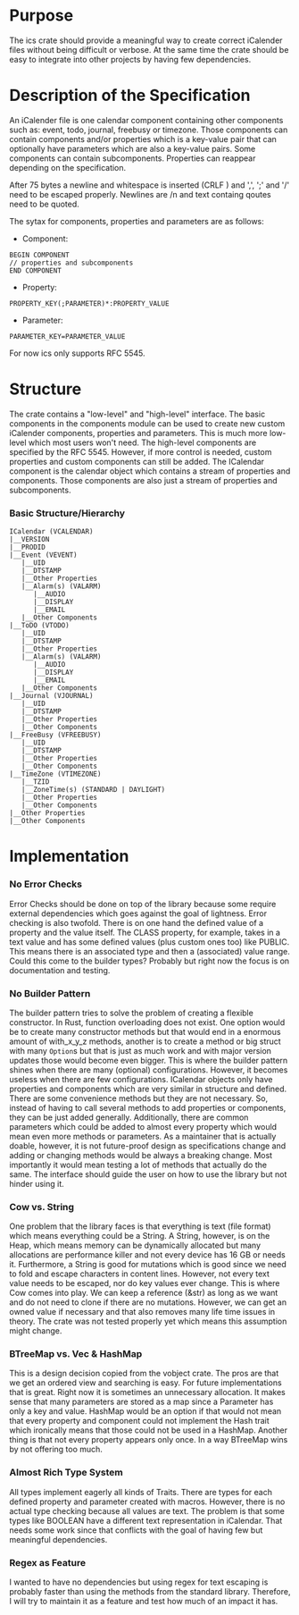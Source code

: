 # Purpose
The ics crate should provide a meaningful way to create correct iCalender files without being difficult or verbose. At the same time the crate should be easy to integrate into other projects by having few dependencies.

# Description of the Specification
An iCalender file is one calendar component containing other components such as: event, todo, journal, freebusy or timezone. Those components can contain components and/or properties which is a key-value pair that can optionally have parameters which are also a key-value pairs. Some components can contain subcomponents. Properties can reappear depending on the specification.

After 75 bytes a newline and whitespace is inserted (CRLF ) and ',', ';' and '/' need to be escaped properly. Newlines are /n and text containg qoutes need to be quoted.

The sytax for components, properties and parameters are as follows:
- Component:
```
BEGIN COMPONENT
// properties and subcomponents
END COMPONENT
```
- Property:
```
PROPERTY_KEY(;PARAMETER)*:PROPERTY_VALUE
```
- Parameter:
```
PARAMETER_KEY=PARAMETER_VALUE
```

For now ics only supports RFC 5545.

# Structure
The crate contains a "low-level" and "high-level" interface. The basic components in the components module can be used to create new custom iCalender components, properties and parameters. This is much more low-level which most users won't need. The high-level components are specified by the RFC 5545. However, if more control is needed, custom properties and custom components can still be added. The ICalendar component is the calendar object which contains a stream of properties and components. Those components are also just a stream of properties and subcomponents.

### Basic Structure/Hierarchy
```
ICalendar (VCALENDAR)
|__VERSION
|__PRODID
|__Event (VEVENT)
   |__UID
   |__DTSTAMP
   |__Other Properties
   |__Alarm(s) (VALARM)
      |__AUDIO
      |__DISPLAY
      |__EMAIL
   |__Other Components
|__ToDO (VTODO)
   |__UID
   |__DTSTAMP
   |__Other Properties
   |__Alarm(s) (VALARM)
      |__AUDIO
      |__DISPLAY
      |__EMAIL
   |__Other Components
|__Journal (VJOURNAL)
   |__UID
   |__DTSTAMP
   |__Other Properties
   |__Other Components
|__FreeBusy (VFREEBUSY)
   |__UID
   |__DTSTAMP
   |__Other Properties
   |__Other Components
|__TimeZone (VTIMEZONE)
   |__TZID
   |__ZoneTime(s) (STANDARD | DAYLIGHT)
   |__Other Properties
   |__Other Components
|__Other Properties
|__Other Components
```

# Implementation

### No Error Checks
Error Checks should be done on top of the library because some require external dependencies which goes against the goal of lightness. Error checking is also twofold. There is on one hand the defined value of a property and the value itself. The CLASS property, for example, takes in a text value and has some defined values (plus custom ones too) like PUBLIC. This means there is an associated type and then a (associated) value range. Could this come to the builder types? Probably but right now the focus is on documentation and testing.

### No Builder Pattern
The builder pattern tries to solve the problem of creating a flexible constructor. In Rust, function overloading does not exist. One option would be to create many constructor methods but that would end in a enormous amount of with_x_y_z methods, another is to create a method or big struct with many `Option`s but that is just as much work and with major version updates those would become even bigger. This is where the builder pattern shines when there are many (optional) configurations. However, it becomes useless when there are few configurations.
ICalendar objects only have properties and components which are very similar in structure and defined. There are some convenience methods but they are not necessary. So, instead of having to call several methods to add properties or components, they can be just added generally. Additionally, there are common parameters which could be added to almost every property which would mean even more methods or parameters.
As a maintainer that is actually doable, however, it is not future-proof design as specifications change and adding or changing methods would be always a breaking change. Most importantly it would mean testing a lot of methods that actually do the same.
The interface should guide the user on how to use the library but not hinder using it.

### Cow vs. String
One problem that the library faces is that everything is text (file format) which means everything could be a String. A String, however, is on the Heap, which means memory can be dynamically allocated but many allocations are performance killer and not every device has 16 GB or needs it. Furthermore, a String is good for mutations which is good since we need to fold and escape characters in content lines.
However, not every text value needs to be escaped, nor do key values ever change. This is where Cow comes into play. We can keep a reference (&str) as long as we want and do not need to clone if there are no mutations. However, we can get an owned value if necessary and that also removes many life time issues in theory. The crate was not tested properly yet which means this assumption might change.

### BTreeMap vs. Vec & HashMap
This is a design decision copied from the vobject crate. The pros are that we get an ordered view and searching is easy. For future implementations that is great. Right now it is sometimes an unnecessary allocation. It makes sense that many parameters are stored as a map since a Parameter has only a key and value. HashMap would be an option if that would not mean that every property and component could not implement the Hash trait which ironically means that those could not be used in a HashMap. Another thing is that not every property appears only once. In a way BTreeMap wins by not offering too much.

### Almost Rich Type System
All types implement eagerly all kinds of Traits. There are types for each defined property and parameter created with macros. However, there is no actual type checking because all values are text. The problem is that some types like BOOLEAN have a different text representation in iCalendar. That needs some work since that conflicts with the goal of having few but meaningful dependencies.

### Regex as Feature
I wanted to have no dependencies but using regex for text escaping is probably faster than using the methods from the standard library. Therefore, I will try to maintain it as a feature and test how much of an impact it has.
